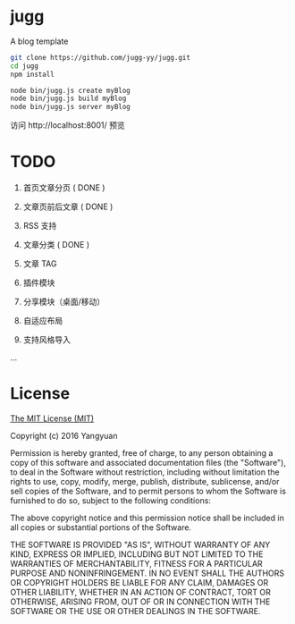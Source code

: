 # jugg
A blog template

```bash
git clone https://github.com/jugg-yy/jugg.git
cd jugg
npm install

node bin/jugg.js create myBlog
node bin/jugg.js build myBlog
node bin/jugg.js server myBlog
```

访问 http://localhost:8001/ 预览

# TODO

1. 首页文章分页 ( DONE )

2. 文章页前后文章 ( DONE )

3. RSS 支持

4. 文章分类 ( DONE )

5. 文章 TAG

6. 插件模块

7. 分享模块（桌面/移动）

8. 自适应布局

9. 支持风格导入

...

# License
[The MIT License (MIT)](http://opensource.org/licenses/MIT)

Copyright (c) 2016 Yangyuan

Permission is hereby granted, free of charge, to any person obtaining a copy
of this software and associated documentation files (the "Software"), to deal
in the Software without restriction, including without limitation the rights
to use, copy, modify, merge, publish, distribute, sublicense, and/or sell
copies of the Software, and to permit persons to whom the Software is
furnished to do so, subject to the following conditions:

The above copyright notice and this permission notice shall be included in
all copies or substantial portions of the Software.

THE SOFTWARE IS PROVIDED "AS IS", WITHOUT WARRANTY OF ANY KIND, EXPRESS OR
IMPLIED, INCLUDING BUT NOT LIMITED TO THE WARRANTIES OF MERCHANTABILITY,
FITNESS FOR A PARTICULAR PURPOSE AND NONINFRINGEMENT. IN NO EVENT SHALL THE
AUTHORS OR COPYRIGHT HOLDERS BE LIABLE FOR ANY CLAIM, DAMAGES OR OTHER
LIABILITY, WHETHER IN AN ACTION OF CONTRACT, TORT OR OTHERWISE, ARISING FROM,
OUT OF OR IN CONNECTION WITH THE SOFTWARE OR THE USE OR OTHER DEALINGS IN
THE SOFTWARE.
